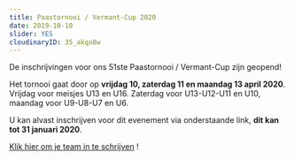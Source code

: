 ```yaml
---
title: Paastornooi / Vermant-Cup 2020
date: 2019-10-10
slider: YES
cloudinaryID: 35_akqo8w
---
```


De inschrijvingen voor ons 51ste Paastornooi / Vermant-Cup zijn geopend!

Het tornooi gaat door op **vrijdag 10, zaterdag 11 en maandag 13 april 2020**. Vrijdag voor meisjes U13 en U16. Zaterdag voor U13-U12-U11 en U10, maandag voor U9-U8-U7 en U6.

U kan alvast inschrijven voor dit evenement via onderstaande link, **dit kan tot 31 januari 2020**.

[Klik hier om je team in te schrijven](https://www.kkontichfc.be/jeugd/paastornooi/online-registratie/ "Klik hier om je team in te schrijven") !
